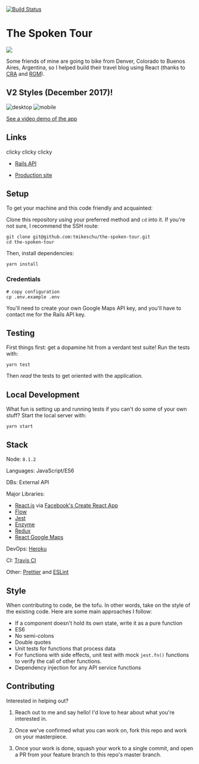 [![Build Status](https://travis-ci.org/tmikeschu/the-spoken-tour.svg?branch=master)](https://travis-ci.org/tmikeschu/the-spoken-tour)

# The Spoken Tour

![](https://www.thespokentour.com//static/media/spoken-logo.6fa3a5cd.jpg)

Some friends of mine are going to bike from Denver, Colorado to Buenos Aires, Argentina, so I helped build their travel blog using React (thanks to [CRA](https://github.com/facebookincubator/create-react-app) and [RGM](https://github.com/tomchentw/react-google-maps)).

## V2 Styles (December 2017)!

![desktop](https://raw.githubusercontent.com/tmikeschu/the-spoken-tour/master/public/desktop.png)
![mobile](https://raw.githubusercontent.com/tmikeschu/the-spoken-tour/master/public/mobile.png)

[See a video demo of the app](http://www.youtube.com/watch?v=f4KtCjMEZM8)

## Links

clicky clicky clicky

* [Rails API](https://github.com/tmikeschu/the-spoken-tour-api)

* [Production site](http://www.thespokentour.com)

## Setup

To get your machine and this code friendly and acquainted:

Clone this repository using your preferred method and `cd` into it. If you're not sure, I
recommend the SSH route:

```
git clone git@github.com:tmikeschu/the-spoken-tour.git
cd the-spoken-tour
```

Then, install dependencies:

```
yarn install
```

### Credentials

```
# copy configuration
cp .env.example .env
```

You'll need to create your own Google Maps API key, and you'll have to
contact me for the Rails API key.

## Testing

First things first: get a dopamine hit from a verdant test suite! Run the tests with:

```
yarn test
```

Then _read_ the tests to get oriented with the application.

## Local Development

What fun is setting up and running tests if you can't do some of your own stuff? Start the local server with:

```
yarn start
```

## Stack

Node: `8.1.2`

Languages: JavaScript/ES6

DBs: External API

Major Libraries:

* [React.js](https://reactjs.org/) via [Facebook's Create React App](https://github.com/facebookincubator/create-react-app)
* [Flow](https://flow.org/)
* [Jest](https://facebook.github.io/jest/docs/en/api.html)
* [Enzyme](https://github.com/airbnb/enzyme)
* [Redux](http://redux.js.org/)
* [React Google Maps](https://github.com/tomchentw/react-google-maps)

DevOps: [Heroku](https://www.heroku.com/home)

CI: [Travis CI](https://travis-ci.org/)

Other: [Prettier](https://github.com/prettier/prettier) and [ESLint](https://github.com/eslint/eslint)

## Style

When contributing to code, be the tofu. In other words, take on the style of the
existing code. Here are some main approaches I follow:

* If a component doesn't hold its own state, write it as a pure function
* ES6
* No semi-colons
* Double quotes
* Unit tests for functions that process data
* For functions with side effects, unit test with mock `jest.fn()` functions to verify the call of other functions.
* Dependency injection for any API service functions

## Contributing

Interested in helping out?

1. Reach out to me and say hello! I'd love to hear about what you're interested
   in.

2. Once we've confirmed what you can work on, fork this repo and work on your
   masterpiece.

3. Once your work is done, squash your work to a single commit, and open a PR
   from your feature branch to this repo's master branch.
